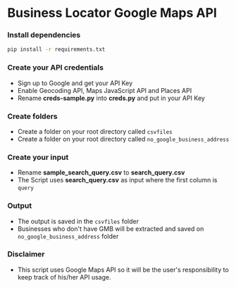 # Business Locator Google Maps API

### Install dependencies
```bash
pip install -r requirements.txt
```

### Create your API credentials
* Sign up to Google and get your API Key
* Enable Geocoding API, Maps JavaScript API and Places API
* Rename **creds-sample.py** into **creds.py** and put in your API Key

### Create folders
* Create a folder on your root directory called `csvfiles`
* Create a folder on your root directory called `no_google_business_address`

### Create your input
* Rename **sample_search_query.csv** to **search_query.csv**
* The Script uses **search_query.csv** as input where the first column is `query`

### Output
* The output is saved in the `csvfiles` folder
* Businesses who don't have GMB will be extracted and saved on `no_google_business_address` folder

### Disclaimer
* This script uses Google Maps API so it will be the user's responsibility to keep track of his/her API usage.